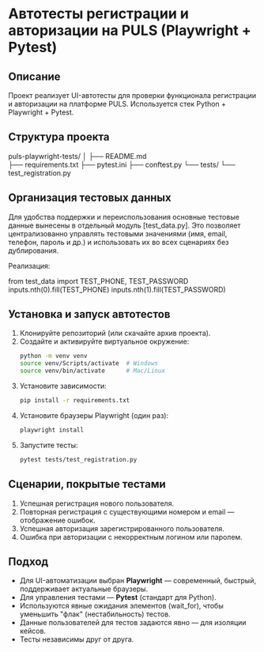 # Автотесты регистрации и авторизации на PULS (Playwright + Pytest)

## Описание
Проект реализует UI-автотесты для проверки функционала регистрации и авторизации на платформе PULS. Используется стек Python + Playwright + Pytest.

## Структура проекта
puls-playwright-tests/
│
├── README.md              
├── requirements.txt
├── pytest.ini
├── conftest.py
└── tests/
    └── test_registration.py


## Организация тестовых данных
Для удобства поддержки и переиспользования основные тестовые данные вынесены в отдельный модуль [test_data.py]. Это позволяет централизованно управлять тестовыми значениями (имя, email, телефон, пароль и др.) и использовать их во всех сценариях без дублирования.

Реализация:

from test_data import TEST_PHONE, TEST_PASSWORD
inputs.nth(0).fill(TEST_PHONE)
inputs.nth(1).fill(TEST_PASSWORD)

## Установка и запуск автотестов

1. Клонируйте репозиторий (или скачайте архив проекта).
2. Создайте и активируйте виртуальное окружение:
    ```sh
    python -m venv venv
    source venv/Scripts/activate  # Windows
    source venv/bin/activate      # Mac/Linux
    ```
3. Установите зависимости:
    ```sh
    pip install -r requirements.txt
    ```
4. Установите браузеры Playwright (один раз):
    ```sh
    playwright install
    ```
5. Запустите тесты:
    ```sh
    pytest tests/test_registration.py
    ```

## Сценарии, покрытые тестами

1. Успешная регистрация нового пользователя.
2. Повторная регистрация с существующими номером и email — отображение ошибок.
3. Успешная авторизация зарегистрированного пользователя.
4. Ошибка при авторизации с некорректным логином или паролем.

## Подход
- Для UI-автоматизации выбран **Playwright** — современный, быстрый, поддерживает актуальные браузеры.
- Для управления тестами — **Pytest** (стандарт для Python).
- Используются явные ожидания элементов (wait_for), чтобы уменьшить "флак" (нестабильность) тестов.
- Данные пользователей для тестов задаются явно — для изоляции кейсов.
- Тесты независимы друг от друга.

